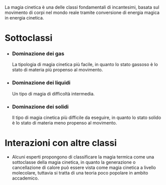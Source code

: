 La magia cinetica è una delle classi fondamentali di incantesimi, basata sul movimento di corpi nel mondo reale tramite conversione di energia magica in energia cinetica.

# Sottoclassi

- ### Dominazione dei gas
  La tipologia di magia cinetica più facile, in quanto lo stato gassoso è lo stato di materia più propenso al movimento.

- ### Dominazione dei liquidi
  Un tipo di magia di difficoltà intermedia.

- ### Dominazione dei solidi
  Il tipo di magia cinetica più difficile da eseguire, in quanto lo stato solido è lo stato di materia meno propenso al movimento.

# Interazioni con altre classi

- Alcuni esperti propongono di classificare la magia termica come una sottoclasse della magia cinetica, in quanto la generazione o cancellazione di calore può essere vista come magia cinetica a livello molecolare, tuttavia si tratta di una teoria poco popolare in ambito accademico.